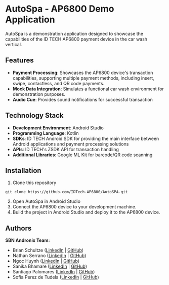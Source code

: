 # AutoSpa - AP6800 Demo Application
AutoSpa is a demonstration application designed to showcase the capabilities of the ID TECH AP6800 payment device in the car wash vertical.

## Features
* **Payment Processing**: Showcases the AP6800 device's transaction capabilities, supporting multiple payment methods, including insert, swipe, contactless, and QR code payments.
* **Mock Data Integration**: Simulates a functional car wash environment for demonstration purposes.
* **Audio Cue**: Provides sound notifications for successful transaction
  
## Technology Stack
* **Development Environment**: Android Studio
* **Programming Language**: Kotlin
* **SDKs**: ID TECH Android SDK for providing the main interface between Android applications and payment processing solutions
* **APIs**: ID TECH's ZSDK API for transaction handling
* **Additional Libraries**: Google ML Kit for barcode/QR code scanning

## Installation
1. Clone this repository
  ```
  git clone https://github.com/IDTech-AP6800/AutoSPA.git
  ```
2. Open AutoSpa in Android Studio
3. Connect the AP6800 device to your development machine.
4. Build the project in Android Studio and deploy it to the AP6800 device.

## Authors
**SBN Andronix Team:**
* Brian Schultze ([LinkedIn](https://www.linkedin.com/in/briantschultze/) | [GitHub](https://github.com/btschultze))
* Nathan Serrano ([LinkedIn](https://www.linkedin.com/in/nathanserrano/) | [GitHub](https://github.com/naleono))
* Ngoc Huynh ([LinkedIn](https://www.linkedin.com/in/ngocvbh/) | [GitHub](https://github.com/ngocvbh))
* Sanika Bhamare ([LinkedIn](https://www.linkedin.com/in/sanikabhamare/) | [GitHub](https://github.com/SanikaBhamare))
* Santiago Palomares ([LinkedIn](https://www.linkedin.com/in/santiagopalomares/) | [GitHub](https://github.com/santiagopalomares))
* Sofia Perez de Tudela ([LinkedIn](https://www.linkedin.com/in/sofia-perez-de-tudela/) | [GitHub](https://github.com/SPerezdeTudela))
